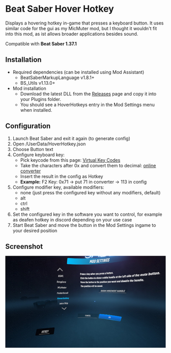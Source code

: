 # Beat Saber Hover Hotkey
Displays a hovering hotkey in-game that presses a keyboard button.
It uses similar code for the gui as my MicMuter mod, but I thought it wouldn't fit into this mod, as ist allows broader applications besides sound.

Compatible with **Beat Saber 1.37.1**

## Installation
* Required dependencies (can be installed using Mod Assistant)
    * BeatSaberMarkupLanguage v1.8.1+
    * BS_Utils v1.13.0+
* Mod installation
    * Download the latest DLL from the [Releases](https://github.com/techdiem/BeatSaberHoverHotkey/releases/latest) page and copy it into your Plugins folder.
    * You should see a HoverHotkeys entry in the Mod Settings menu when installed.

## Configuration

1) Launch Beat Saber and exit it again (to generate config)
2) Open <your beat saber dir>/UserData/HoverHotkey.json
3) Choose Button text
4) Configure keyboard key:
	- Pick keycode from this page: [Virtual Key Codes](https://docs.microsoft.com/en-us/windows/win32/inputdev/virtual-key-codes)
	- Take the characters after 0x and convert them to decimal: [online converter](https://www.binaryhexconverter.com/hex-to-decimal-converter)
	- Insert the result in the config as Hotkey
	- **Example:** F2 Key: 0x71 -> put 71 in converter -> 113 in config
5) Configure modifier key, available modifiers:
    - none (just press the configured key without any modifiers, default)
    - alt
    - ctrl
    - shift
6) Set the configured key in the software you want to control, for example as deafen hotkey in discord depending on your use case
7) Start Beat Saber and move the button in the Mod Settings ingame to your desired position

## Screenshot
![](button_screenshot.jpg)